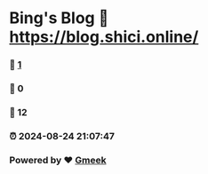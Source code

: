 # Bing's Blog :link: https://blog.shici.online/ 
### :page_facing_up: [1](https://blog.shici.online//tag.html) 
### :speech_balloon: 0 
### :hibiscus: 12 
### :alarm_clock: 2024-08-24 21:07:47 
### Powered by :heart: [Gmeek](https://github.com/Meekdai/Gmeek)
